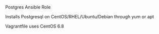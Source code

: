 Postgres Ansible Role

Installs Postgresql on CentOS/RHEL/Ubuntu/Debian through yum or apt

Vagrantfile uses CentOS 6.8

